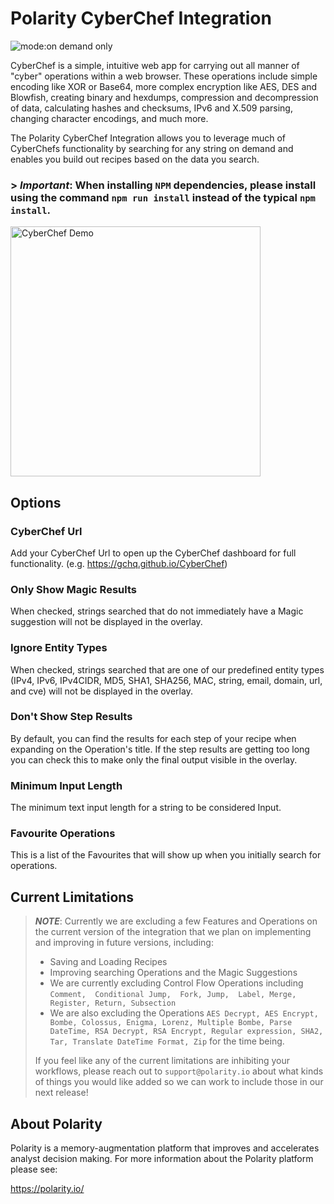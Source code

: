 # Polarity CyberChef Integration

![mode:on demand only](https://img.shields.io/badge/mode-on%20demand%20only-blue.svg)

CyberChef is a simple, intuitive web app for carrying out all manner of "cyber" operations within a web browser. These operations include simple encoding like XOR or Base64, more complex encryption like AES, DES and Blowfish, creating binary and hexdumps, compression and decompression of data, calculating hashes and checksums, IPv6 and X.509 parsing, changing character encodings, and much more.

The Polarity CyberChef Integration allows you to leverage much of CyberChefs functionality by searching for any string on demand and enables you build out recipes based on the data you search.

### > ***Important***: **When installing `NPM` dependencies, please install using the command `npm run install` instead of the typical `npm install`.**

<img src="./assets/cyberchef-demo.gif" alt="CyberChef Demo"  width="400" />

## Options

### CyberChef Url
Add your CyberChef Url to open up the CyberChef dashboard for full functionality. (e.g. https://gchq.github.io/CyberChef)

### Only Show Magic Results
When checked, strings searched that do not immediately have a Magic suggestion will not be displayed in the overlay.

### Ignore Entity Types
When checked, strings searched that are one of our predefined entity types (IPv4, IPv6, IPv4CIDR, MD5, SHA1, SHA256, MAC, string, email, domain, url, and cve) will not be displayed in the overlay.

### Don't Show Step Results
By default, you can find the results for each step of your recipe when expanding on the Operation's title. If the step results are getting too long you can check this to make only the final output visible in the overlay.

### Minimum Input Length
The minimum text input length for a string to be considered Input.

### Favourite Operations
This is a list of the Favourites that will show up when you initially search for operations.

## Current Limitations
> ***NOTE***: Currently we are excluding a few Features and Operations on the current version of the integration that we plan on implementing and improving in future versions, including:
> 
> - Saving and Loading Recipes
> - Improving searching Operations and the Magic Suggestions
> - We are currently excluding Control Flow Operations including `Comment,  Conditional Jump,  Fork, Jump,  Label, Merge, Register, Return, Subsection`
> - We are also excluding the Operations `AES Decrypt, AES Encrypt, Bombe, Colossus, Enigma, Lorenz, Multiple Bombe, Parse DateTime, RSA Decrypt, RSA Encrypt, Regular expression, SHA2, Tar, Translate DateTime Format, Zip` for the time being. 
> 
> If you feel like any of the current limitations are inhibiting your workflows, please reach out to `support@polarity.io` about what kinds of things you would like added so we can work to include those in our next release!


## About Polarity

Polarity is a memory-augmentation platform that improves and accelerates analyst decision making.  For more information about the Polarity platform please see:

https://polarity.io/
